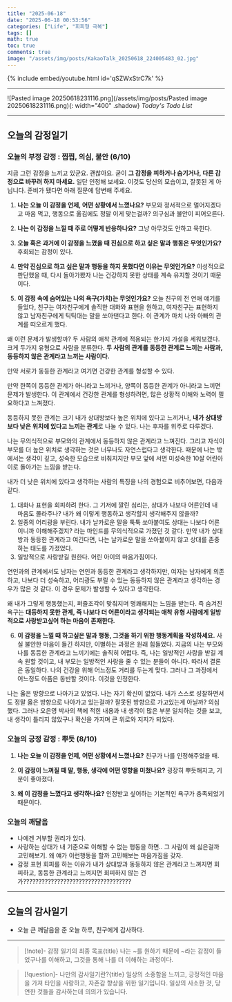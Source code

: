```yaml
---
title: "2025-06-18"
date: "2025-06-18 00:53:56"
categories: ["Life", "회피형 극복"]
tags: []
math: true
toc: true
comments: true
image: "/assets/img/posts/KakaoTalk_20250618_224005483_02.jpg"
---
```


{% include embed/youtube.html id='qSZWxStrC7k' %}



---

![Pasted image 20250618231116.png](/assets/img/posts/Pasted image 20250618231116.png){: width="400" .shadow}
_Today's Todo List_

---
## 오늘의 감정일기
### 오늘의 부정 감정 : 찝찝, 의심, 불안 (6/10)

지금 그런 감정을 느끼고 있군요. 괜찮아요. 굳이 **그 감정을 피하거나 숨기거나, 다른 감정으로 바꾸려 하지 마세요.** 일단 인정해 보세요. 이것도 당신의 모습이고, 잘못된 게 아닙니다. 준비가 됐다면 아래 질문에 답변해 주세요.

1. **나는 오늘 이 감정을 언제, 어떤 상황에서 느꼈나요?**
부모와 정서적으로 멀어지겠다고 마음 먹고, 행동으로 옮김에도 정말 이게 맞는걸까? 의구심과 불안이 피어오른다.

2. **나는 이 감정을 느낄 때 주로 어떻게 반응하나요?**
그냥 아무것도 안하고 묵힌다.

3. **오늘 혹은 과거에 이 감정을 느꼈을 때 진심으로 하고 싶은 말과 행동은 무엇인가요?**
후회되는 감정이 있다.

4. **만약 진심으로 하고 싶은 말과 행동을 하지 못했다면 이유는 무엇인가요?**
이성적으로 판단했을 때, 다시 돌아가봤자 나는 건강하지 못한 상태를 계속 유지할 것이기 때문이다.

5. **이 감정 속에 숨어있는 나의 욕구(가치)는 무엇인가요?**
오늘 친구의 전 연애 얘기를 들었다, 친구는 여자친구에게 솔직한 대화와 표현을 원하고, 여자친구는 표현하지 않고 남자친구에게 틱틱대는 말을 쏘아댄다고 한다. 이 관계가 마치 나와 아빠의 관계를 떠오르게 했다.

왜 이런 문제가 발생할까? 두 사람의 애착 관계에 적용되는 한가지 가설을 세워보겠다. 크게 두가지 유형으로 사람을 분류한다. **두 사람의 관계를 동등한 관계로 느끼는 사람과, 동등하지 않은 관계라고 느끼는 사람이다.**

만약 서로가 동등한 관계라고 여기면 건강한 관계를 형성할 수 있다.

만약 한쪽이 동등한 관계가 아니라고 느끼거나, 양쪽이 동등한 관계가 아니라고 느끼면 문제가 발생한다. 이 관계에서 건강한 관계를 형성하려면, 많은 상황적 이해와 노력이 필요하다고 느껴졌다.

동등하지 못한 관계는 크기 내가 상대방보다 높은 위치에 있다고 느끼거나, **내가 상대방보다 낮은 위치에 있다고 느끼는 관계**로 나눌 수 있다. 나는 후자를 위주로 다루겠다.

나는 무의식적으로 부모와의 관계에서 동등하지 않은 관계라고 느껴진다. 그리고 자식이 부모를 더 높은 위치로 생각하는 것은 너무나도 자연스럽다고 생각한다. 때문에 나는 밖에서는 생각이 깊고, 성숙한 모습으로 비춰지지만 부모 앞에 서면 미성숙한 10살 어린아이로 돌아가는 느낌을 받는다.

내가 더 낮은 위치에 있다고 생각하는 사람의 특징을 나의 경험으로 비추어보면, 다음과 같다.
1. 대화나 표현을 회피하려 한다. 그 기저에 깔린 심리는, 상대가 나보다 어른인데 내 마음도 몰라주나? 내가 왜 이렇게 행동하고 생각할지 생각해주지 않을까?
2. 일종의 어리광을 부린다. 내가 날카로운 말을 툭툭 쏘아붙여도 상대는 나보다 어른이니까 이해해주겠지? 라는 마인드를 무의식적으로 가졌던 것 같다. 만약 내가 상대방과 동등한 관계라고 여긴다면, 나는 날카로운 말을 쏘아붙이지 않고 상대를 존중하는 태도를 가졌었다.
3. 일방적으로 사랑받길 원한다. 어린 아이의 마음가짐이다.

연인과의 관계에서도 남자는 연인과 동등한 관계라고 생각하지만, 여자는 남자에게 의존하고, 나보다 더 성숙하고, 어리광도 부릴 수 있는 동등하지 않은 관계라고 생각하는 경우가 많은 것 같다. 이 경우 문제가 발생할 수 있다고 생각한다.

왜 내가 그렇게 행동했는지, 퍼즐조각이 맞춰지며 명쾌해지는 느낌을 받는다. 즉 숨겨진 욕구는 **대등하지 못한 관계, 즉 나보다 더 어른이라고 생각되는 애착 유형 사람에게 일방적으로 사랑받고싶어 하는 마음이 존재한다.**

6. **이 감정을 느낄 때 하고싶은 말과 행동, 그것을 하기 위한 행동계획을 작성하세요.**
사실 불안한 마음이 들긴 하지만, 이별하는 과정은 원래 힘들었다. 지금의 나는 부모와 나를 동등한 관계라고 느끼기에는 솔직히 어렵다. 즉, 나는 일방적인 사랑을 받길 계속 원할 것이고, 내 부모는 일방적인 사랑을 줄 수 있는 분들이 아니다. 따라서 결론은 동일하다. 나의 건강을 위해 어느정도 거리를 두는게 맞다. 그러나 그 과정에서 어느정도 아픔은 동반할 것이다. 이것을 인정한다.

나는 옳은 방향으로 나아가고 있었다. 나는 자기 확신이 없었다. 내가 스스로 성찰하면서도 정말 옳은 방향으로 나아가고 있는걸까? 잘못된 방향으로 가고있는게 아닐까? 의심했다. 그러나 오은영 박사의 책에 적힌 내용과 내 생각이 많은 부분 일치하는 것을 보고, 내 생각이 틀리지 않았구나 확신을 가지며 큰 위로와 지지가 되었다.

### 오늘의 긍정 감정 : 뿌듯 (8/10)

1. **나는 오늘 이 감정을 언제, 어떤 상황에서 느꼈나요?**
친구가 나를 인정해주었을 때.

2. **이 감정이 느껴질 때 말, 행동, 생각에 어떤 영향을 미쳤나요?**
굉장히 뿌듯해지고, 기분이 좋아졌다.

3. **왜 이 감정을 느꼈다고 생각하나요?**
인정받고 싶어하는 기본적인 욕구가 충족되었기 때문이다.

### 오늘의 깨달음

- 나에겐 거부할 권리가 있다.
- 사랑하는 상대가 내 기준으로 이해할 수 없는 행동을 하면.. 그 사람이 왜 싫은걸까 고민해보기. 왜 얘가 이런행동을 할까 고민해보는 마음가짐을 갖자.
- 감정 표현 회피를 하는 이유가 내가 상대방과 동등하지 않은 관계라고 느껴지면 회피하고, 동등한 관계라고 느껴지면 회피하지 않는 건가??????????????????????????????????? 

---
## 오늘의 감사일기

- 오늘 큰 깨달음을 준 오늘 하루, 친구에게 감사하다.

---

> [!note]- 감정 일기의 최종 목표{title}
> 나는 ~를 원하기 때문에 ~라는 감정이 들었구나를 이해하고, 그것을 통해 나를 더 이해하는 과정이다.

> [!question]- 나만의 감사일기란?{title}
> 일상의 소중함을 느끼고, 긍정적인 마음을 가져 타인을 사랑하고, 자존감 향상을 위한 일기입니다. 일상의 사소한 것, 당연한 것들을 감사하는데 의의가 있습니다.